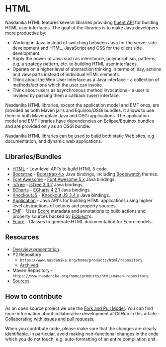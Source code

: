 # HTML

Nasdanika HTML features several libraries providing [fluent API](https://en.wikipedia.org/wiki/Fluent_interface) for building HTML user interfaces. 
The goal of the libraries is to make Java developers more productive by:

* Working in Java instead of switching between Java for the server side development and HTML, JavaScript and CSS for the client side development.
* Apply the power of Java such as inheritance, polymorphism, patterns, e.g. a strategy pattern, etc. to building HTML user interfaces.
* Operate on a higher level of abstraction thinking in terms of, say, actions and view parts instead of individual HTML elements.
* Think about the Web User Interface as a Java interface - a collection of methods/actions which the user can invoke.
* Think about users as asynchronous method invocations - a user is invoked by passing them a callback (user) interface.

Nasdanika HTML libraries, except the application model and EMF ones, are provided as both Maven jar's and Equinox/OSGi bundles. It allows to use them in both Maven/plain Java and OSGi applications. 
The application model and EMF libraries have dependencies on Eclipse/Equinox bundles and are provided only as an OSGi bundle.

Nasdanika HTML libraries can be used to build both static Web sites, e.g. documentation, and dynamic web applications.        

## Libraries/Bundles

* [HTML](html.html) - Low-level API's to build HTML 5 code. 
* [Bootstrap](bootstrap.html) - [Bootstrap 4.x](https://getbootstrap.com/) Java bindings, including [Bootswatch](https://bootswatch.com/) themes. 
* [Font Awesome](fontawesome.html) - [Font Awesome 5.x](https://fontawesome.com/) Java bindings. 
* [jsTree](jstree.html) - [jsTree 3.3.7](https://www.jstree.com/) Java bindings,
* [ECharts](echarts.html) - [ECharts 4.2.1](https://ecomfe.github.io/echarts-doc/public/en/index.html) Java bindings. 
* [KnockoutJS](knockout.html) - [Knockout JS 3.4.x](https://knockoutjs.com/) Java bindings. 
* [Application](app.html) - Java API's for building HTML applications using higher level abstractions of actions and property sources.
* [EMF](emf.html) - Uses [Ecore](https://www.eclipse.org/modeling/emf/) metadata and annotations to build actions and property sources backed by [EObject](http://download.eclipse.org/modeling/emf/emf/javadoc/2.9.0/index.html?org/eclipse/emf/ecore/EObject.html)'s.
* [Ecore](ecore.html) - Classes to generate HTML documentation for Ecore models.

## Resources

* [Overview presentation](Nasdanika-HTML.pdf).
* P2 Repository
    * ``https://www.nasdanika.org/home/products/html/repository``.
    * [Archived](https://www.nasdanika.org/home/products/html/org.nasdanika.html.repository-2.0.0-SNAPSHOT.zip).
* Maven Repository - ``https://www.nasdanika.org/home/products/html/maven-repository``.    
* [Sources](html.zip).
 
## How to contribute

As an open source project we use the [Fork and Pull Model](https://help.github.com/articles/about-collaborative-development-models/).
You can find more information about collaborative development at GitHub in this article - [Collaborating with issues and pull requests](https://help.github.com/categories/collaborating-with-issues-and-pull-requests).

When you contribute code, please make sure that the changes are clearly identifiable. In particular, avoid making non-functional changes in the code which you do not touch, 
e.g. auto-formatting of an entire compilation unit. 

